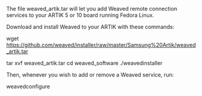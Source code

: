 The file weaved_artik.tar will let you add Weaved remote connection services to your ARTIK 5 or 10 board running Fedora Linux.

Download and install Weaved to your ARTIK with these commands:

wget https://github.com/weaved/installer/raw/master/Samsung%20Artik/weaved_artik.tar

tar xvf weaved_artik.tar
cd weaved_software
./weavedinstaller

Then, whenever you wish to add or remove a Weaved service, run:

weavedconfigure

